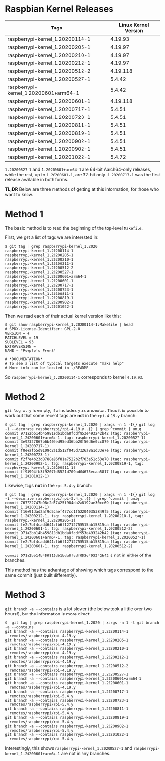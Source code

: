 # Raspbian Kernel Releases

| Tags | Linux Kernel Version |
| ---  | --- |
| raspberrypi-kernel_1.20200114-1       | 4.19.93 |
| raspberrypi-kernel_1.20200205-1       | 4.19.97 |
| raspberrypi-kernel_1.20200210-1       | 4.19.97 |
| raspberrypi-kernel_1.20200212-1       | 4.19.97 |
| raspberrypi-kernel_1.20200512-2       | 4.19.118 |
| raspberrypi-kernel_1.20200527-1       | 5.4.42 |
| raspberrypi-kernel_1.20200601+arm64-1 | 5.4.42 |
| raspberrypi-kernel_1.20200601-1       | 4.19.118 |
| raspberrypi-kernel_1.20200717-1       | 5.4.51 |
| raspberrypi-kernel_1.20200723-1       | 5.4.51 |
| raspberrypi-kernel_1.20200811-1       | 5.4.51 |
| raspberrypi-kernel_1.20200819-1       | 5.4.51 |
| raspberrypi-kernel_1.20200902-1       | 5.4.51 |
| raspberrypi-kernel_1.20200902-1       | 5.4.51 |
| raspberrypi-kernel_1.20201022-1       | 5.4.72 |

`1.20200527-1` and `1.20200601+arm64-1` are 64-bit Aarch64-only releases, while the rest, up to `1.20200601-1`, are 32-bit only.
`1.20200717-1` was the first release available in both forms.

**TL;DR** Below are three methods of getting at this information, for those who want to know.

# Method 1

The basic method is to read the beginning of the top-level `Makefile`.

First, we get a list of tags we are interested in:

```
$ git tag | grep raspberrypi-kernel_1.2020
raspberrypi-kernel_1.20200114-1
raspberrypi-kernel_1.20200205-1
raspberrypi-kernel_1.20200210-1
raspberrypi-kernel_1.20200212-1
raspberrypi-kernel_1.20200512-2
raspberrypi-kernel_1.20200527-1
raspberrypi-kernel_1.20200601+arm64-1
raspberrypi-kernel_1.20200601-1
raspberrypi-kernel_1.20200717-1
raspberrypi-kernel_1.20200723-1
raspberrypi-kernel_1.20200811-1
raspberrypi-kernel_1.20200819-1
raspberrypi-kernel_1.20200902-1
raspberrypi-kernel_1.20201022-1
```

Then we read each of their actual kernel version like this:

```
$ git show raspberrypi-kernel_1.20200114-1:Makefile | head
# SPDX-License-Identifier: GPL-2.0
VERSION = 4
PATCHLEVEL = 19
SUBLEVEL = 93
EXTRAVERSION =
NAME = "People's Front"

# *DOCUMENTATION*
# To see a list of typical targets execute "make help"
# More info can be located in ./README
```

So `raspberrypi-kernel_1.20200114-1` corresponds to kernel `4.19.93`.

# Method 2

`git log x..y` is empty, if `x` includes `y` as ancestor. Thus it is possible to work out that some recent tags are **not** in the `rpi-4.19.y` branch:

```
$ git tag | grep raspberrypi-kernel_1.2020 | xargs -n 1 -I{} git log -1 --decorate raspberrypi/rpi-4.19.y..{} | grep ^commit | uniq
commit 971a2bb14b459819db1bda8fcdf953e493242b42 (tag: raspberrypi-kernel_1.20200601+arm64-1, tag: raspberrypi-kernel_1.20200527-1)
commit 3e92327867b6b40fed95ed36bb20f56d6e0cc879 (tag: raspberrypi-kernel_1.20200717-1)
commit f0eeafb5d9109c2a1d512f045d7326a8a1d33e7e (tag: raspberrypi-kernel_1.20200723-1)
commit f2f7e4b23d8788e96f81a7522b2f703e51c53e70 (tag: raspberrypi-kernel_1.20200902-1, tag: raspberrypi-kernel_1.20200819-1, tag: raspberrypi-kernel_1.20200811-1)
commit ff93994fb3f92070d8521d709ad04675ecaa5817 (tag: raspberrypi-kernel_1.20201022-1)
```

Likewise, tags **not** in the `rpi-5.4.y` branch:

```
$ git tag | grep raspberrypi-kernel_1.2020 | xargs -n 1 -I{} git log -1 --decorate raspberrypi/rpi-5.4.y..{} | grep ^commit | uniq
commit 767722747b98c2d57425f984da2a8192ae30cc69 (tag: raspberrypi-kernel_1.20200114-1)
commit f16e91dad2af9d57aef477cc1f522040353849f5 (tag: raspberrypi-kernel_1.20200212-1, tag: raspberrypi-kernel_1.20200210-1, tag: raspberrypi-kernel_1.20200205-1)
commit fe2c7bf4cad4641dfb6f12712755515ab15815ca (tag: raspberrypi-kernel_1.20200601-1, tag: raspberrypi-kernel_1.20200512-2)
commit 971a2bb14b459819db1bda8fcdf953e493242b42 (tag: raspberrypi-kernel_1.20200601+arm64-1, tag: raspberrypi-kernel_1.20200527-1)
commit fe2c7bf4cad4641dfb6f12712755515ab15815ca (tag: raspberrypi-kernel_1.20200601-1, tag: raspberrypi-kernel_1.20200512-2)
```

`commit 971a2bb14b459819db1bda8fcdf953e493242b42` is not in either of the branches.

This method has the advantage of showing which tags correspond to the same commit (just built differently).

# Method 3

`git branch -a --contains` is a lot slower (the below took a little over two hours!), but the information is more direct:

```
$  git tag | grep raspberrypi-kernel_1.2020 | xargs -n 1 -t git branch -a --contains
git branch -a --contains raspberrypi-kernel_1.20200114-1 
  remotes/raspberrypi/rpi-4.19.y
git branch -a --contains raspberrypi-kernel_1.20200205-1 
  remotes/raspberrypi/rpi-4.19.y
git branch -a --contains raspberrypi-kernel_1.20200210-1 
  remotes/raspberrypi/rpi-4.19.y
git branch -a --contains raspberrypi-kernel_1.20200212-1 
  remotes/raspberrypi/rpi-4.19.y
git branch -a --contains raspberrypi-kernel_1.20200512-2 
  remotes/raspberrypi/rpi-4.19.y
git branch -a --contains raspberrypi-kernel_1.20200527-1 
git branch -a --contains raspberrypi-kernel_1.20200601+arm64-1 
git branch -a --contains raspberrypi-kernel_1.20200601-1 
  remotes/raspberrypi/rpi-4.19.y
git branch -a --contains raspberrypi-kernel_1.20200717-1 
  remotes/raspberrypi/rpi-5.4.y
git branch -a --contains raspberrypi-kernel_1.20200723-1 
  remotes/raspberrypi/rpi-5.4.y
git branch -a --contains raspberrypi-kernel_1.20200811-1 
  remotes/raspberrypi/rpi-5.4.y
git branch -a --contains raspberrypi-kernel_1.20200819-1 
  remotes/raspberrypi/rpi-5.4.y
git branch -a --contains raspberrypi-kernel_1.20200902-1 
  remotes/raspberrypi/rpi-5.4.y
git branch -a --contains raspberrypi-kernel_1.20201022-1 
  remotes/raspberrypi/rpi-5.4.y
```

Interestingly, this shows `raspberrypi-kernel_1.20200527-1` and `raspberrypi-kernel_1.20200601+arm64-1` are not in any branches.
